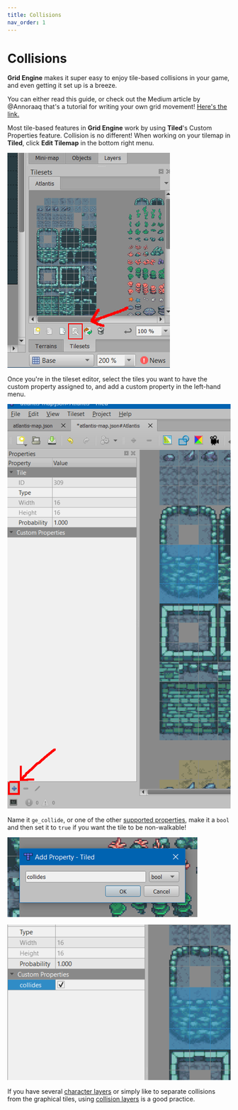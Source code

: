 ```yaml
---
title: Collisions
nav_order: 1
---
```


# Collisions

**Grid Engine** makes it super easy to enjoy tile-based collisions in your game, and even getting it set up is a breeze.

You can either read this guide, or check out the Medium article by @Annoraaq that's a tutorial for writing your own grid movement! [Here's the link.](https://medium.com/swlh/grid-based-movement-in-a-top-down-2d-rpg-with-phaser-3-e3a3486eb2fd)

Most tile-based features in **Grid Engine** work by using **Tiled**'s Custom Properties feature. Collision is no different! When working on your tilemap in **Tiled**, click **Edit Tilemap** in the bottom right menu.

![Edit Tileset button](../../src/assets/img/edit-tileset-helper.png)

Once you're in the tileset editor, select the tiles you want to have the custom property assigned to, and add a custom property in the left-hand menu.

![Add Property button](../../src/assets/img/add-property-helper.png)

Name it `ge_collide`, or one of the other [supported properties](../tile-properties), make it a `bool` and then set it to `true` if you want the tile to be non-walkable!

![Add Property context menu](../../src/assets/img/property-helper.png)

![Collides property](../../src/assets/img/collides-helper.png)

If you have several [character layers](../character-layers) or simply like to separate collisions from the graphical tiles, using [collision layers](../collision-layers) is a good practice.
